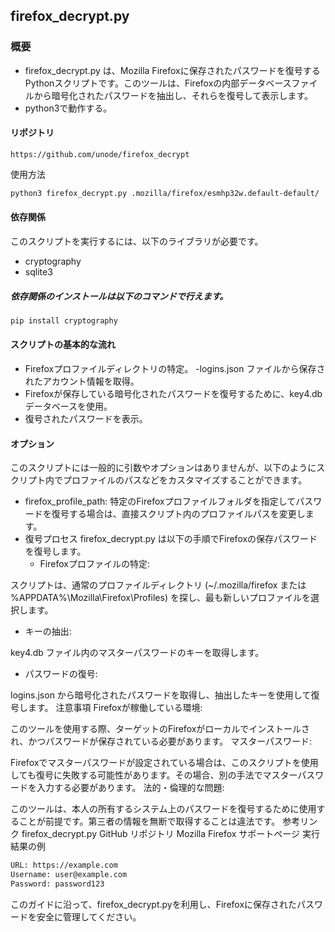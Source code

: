 ## firefox_decrypt.py
### 概要
- firefox_decrypt.py は、Mozilla Firefoxに保存されたパスワードを復号するPythonスクリプトです。このツールは、Firefoxの内部データベースファイルから暗号化されたパスワードを抽出し、それらを復号して表示します。
- python3で動作する。
#### リポジトリ
```url
https://github.com/unode/firefox_decrypt
```
使用方法

```bash
python3 firefox_decrypt.py .mozilla/firefox/esmhp32w.default-default/
```
#### 依存関係
このスクリプトを実行するには、以下のライブラリが必要です。
- cryptography
- sqlite3
##### 依存関係のインストールは以下のコマンドで行えます。
```bash
pip install cryptography
```
#### スクリプトの基本的な流れ
- Firefoxプロファイルディレクトリの特定。
-logins.json ファイルから保存されたアカウント情報を取得。
- Firefoxが保存している暗号化されたパスワードを復号するために、key4.db データベースを使用。
- 復号されたパスワードを表示。
#### オプション
このスクリプトには一般的に引数やオプションはありませんが、以下のようにスクリプト内でプロファイルのパスなどをカスタマイズすることができます。

- firefox_profile_path:
特定のFirefoxプロファイルフォルダを指定してパスワードを復号する場合は、直接スクリプト内のプロファイルパスを変更します。
- 復号プロセス
firefox_decrypt.py は以下の手順でFirefoxの保存パスワードを復号します。
  - Firefoxプロファイルの特定:

スクリプトは、通常のプロファイルディレクトリ (~/.mozilla/firefox または %APPDATA%\Mozilla\Firefox\Profiles\) を探し、最も新しいプロファイルを選択します。
- キーの抽出:

key4.db ファイル内のマスターパスワードのキーを取得します。
- パスワードの復号:

logins.json から暗号化されたパスワードを取得し、抽出したキーを使用して復号します。
注意事項
Firefoxが稼働している環境:

このツールを使用する際、ターゲットのFirefoxがローカルでインストールされ、かつパスワードが保存されている必要があります。
マスターパスワード:

Firefoxでマスターパスワードが設定されている場合は、このスクリプトを使用しても復号に失敗する可能性があります。その場合、別の手法でマスターパスワードを入力する必要があります。
法的・倫理的な問題:

このツールは、本人の所有するシステム上のパスワードを復号するために使用することが前提です。第三者の情報を無断で取得することは違法です。
参考リンク
firefox_decrypt.py GitHub リポジトリ
Mozilla Firefox サポートページ
実行結果の例
```bash
URL: https://example.com
Username: user@example.com
Password: password123
```
このガイドに沿って、firefox_decrypt.pyを利用し、Firefoxに保存されたパスワードを安全に管理してください。
